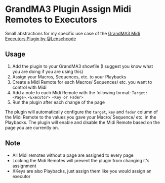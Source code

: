 # GrandMA3 Plugin Assign Midi Remotes to Executors

Small abstractions for my specific use case of the [GrandMA3 Midi Executors Plugin by @Lenschcode](https://github.com/lenschcode/gma3-midi-executors)

## Usage

1. Add the plugin to your GrandMA3 showfile (I suggest you know what you are doing if you are using this)
2. Assign your Macros, Sequences, etc. to your Playbacks
3. Create a Midi Remote for each Macros/ Sequences/ etc. you want to control with Midi
4. Add a note to each Midi Remote with the following format: `Target: <Page>.<Executor> <Key or Fader>`
5. Run the plugin after each change of the page

The plugin will automatically configure the `target`, `key` and `fader` column of the Midi Remote to the values you gave your Macro/ Sequence/ etc. in the Playbacks.
The plugin will enable and disable the Midi Remote based on the page you are currently on.

## Note

-   All Midi remotes without a page are assigned to every page
-   Locking the Midi Remotes will prevent the plugin from changing it's assignment
-   XKeys are also Playbacks, just assign them like you would assign an executor
